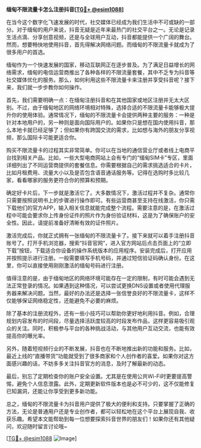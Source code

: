 **缅甸不限流量卡怎么注册抖音[[TG💪+ @esim1088](https://t.me/s/esim1088)]**

在当今这个数字化飞速发展的时代，社交媒体已经成为我们生活中不可或缺的一部分。对于缅甸的用户来说，抖音无疑是近年来最热门的社交平台之一。无论是记录生活点滴、分享创意视频，还是与全球用户互动，抖音都能提供一个广阔的舞台。然而，想要畅快地使用抖音，首先得解决网络问题。而缅甸的不限流量卡就成为了很多用户的首选。

缅甸作为一个快速发展的国家，移动互联网正在逐步普及。为了满足日益增长的网络需求，缅甸的电信运营商推出了各种各样的不限流量套餐，其中不乏专为抖音等社交媒体优化的服务。那么，如何利用这些不限流量卡来注册并享受抖音呢？接下来，我们就一步步教你如何操作。

首先，我们需要明确一点：在缅甸注册抖音和在其他国家或地区注册并无太大区别。不过，由于缅甸地区的网络环境相对特殊，选择合适的不限流量卡能够极大提升你的使用体验。通常情况下，缅甸的不限流量卡会提供两种主要的服务：一种是针对本地用户的，另一种则是面向国际用户的。如果你只是想在国内使用抖音，那么本地卡就已经足够了；但如果你有跨国交流的需求，比如想与海外的朋友分享视频，那么国际卡可能更适合你。

购买不限流量卡的过程其实非常简单。你可以在当地的通信营业厅或者线上电商平台找到相关产品。比如，一些大型电商网站上会有专门的“缅甸SIM卡”专区，里面详细列出了不同运营商提供的套餐信息。你需要根据自己的需求挑选适合的卡片，比如月租费用、流量大小以及是否包含语音通话服务等。记得在选购时多比较几家，看看哪家的服务更符合你的预算和预期。

确定好卡片后，下一步就是激活它了。大多数情况下，激活过程并不复杂。通常你只需要按照说明书上的步骤进行操作即可。有些运营商甚至支持在线激活，你只需下载他们的官方APP，输入相关信息就能完成整个流程。需要注意的是，在激活过程中可能会要求你上传身份证件的照片作为身份验证材料，这是为了确保账户的安全性。因此，请提前准备好清晰有效的证件照片。

激活完成后，你就正式拥有一张缅甸的不限流量卡了。接下来就可以着手注册抖音账号了。打开手机浏览器，搜索“抖音官网”，进入官方网站后点击页面上的“立即下载”按钮，下载适合你设备的操作系统版本的应用程序。安装完成后，打开应用并按照提示进行注册。一般需要填写手机号码，并通过短信验证码确认身份。在这里，你可以直接使用刚刚激活的缅甸号码进行注册。

值得注意的是，由于缅甸地区的网络环境可能存在一定的限制，有时可能会遇到无法正常登录的情况。如果遇到这种情况，可以尝试更换DNS设置或者使用代理服务器来解决问题。当然，最好的办法还是选择一张信誉良好的不限流量卡，这样不仅能够保证网络稳定性，还能避免不必要的麻烦。

除了基本的注册流程外，还有一些小技巧可以帮助你更好地利用抖音。例如，合理规划内容发布的时间段，尽量选择活跃度较高的时段发布作品，这样更容易吸引观众的关注。同时，积极参与平台的各种挑战活动，与其他用户互动交流，也能有效提高你的曝光率。

另外，随着短视频行业的不断发展，抖音也在不断地推出新的功能和服务。比如，最近上线的“直播带货”功能就受到了很多商家和个人创作者的喜爱。如果你对这方面感兴趣的话，不妨多多关注抖音官方的消息，及时了解最新的动态。

最后，别忘了定期检查你的账户安全设置。尤其是在使用公共Wi-Fi时更要提高警惕，避免个人信息泄露。此外，定期更新软件版本也是必不可少的，这不仅能修复已知漏洞，还能让你享受到更多新功能。

总之，缅甸的不限流量卡为抖音用户提供了极大的便利和支持。只要掌握了正确的方法，无论是普通用户还是专业创作者，都可以轻松地在这个平台上展现自我、收获乐趣。希望本文能帮助到每一位想要探索抖音世界的朋友们！如果你还有其他疑问，欢迎随时留言讨论哦~

[[TG💪+ @esim1088](https://t.me/s/esim1088) ![Image](https://i.postimg.cc/4NQfJmqS/Snipaste-2025-05-13-00-14-12.png)]